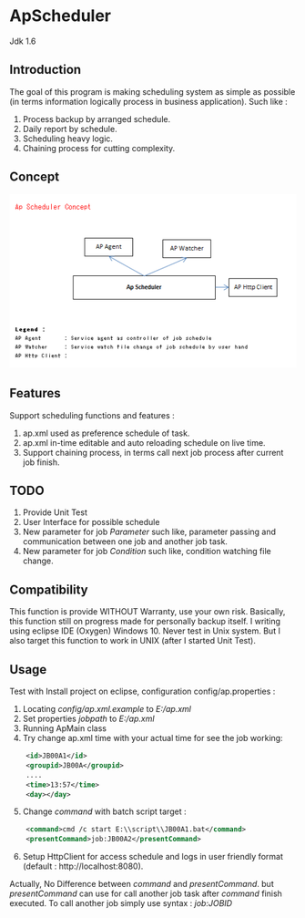 ApScheduler 
=========
Jdk 1.6

Introduction
------------
The goal of this program is making scheduling system as simple as possible (in terms information logically process in business application). Such like :
1. Process backup by arranged schedule.
2. Daily report by schedule.
3. Scheduling heavy logic.
4. Chaining process for cutting complexity.

Concept
-------
![alt text](https://raw.githubusercontent.com/aseven7/ap-scheduler/master/docs/img/concept.png "Concept flow")

Features
--------
Support scheduling functions and features :
1. ap.xml used as preference schedule of task.
2. ap.xml in-time editable and auto reloading schedule on live time.
3. Support chaining process, in terms call next job process after current job finish.

TODO
----
1. Provide Unit Test
2. User Interface for possible schedule
3. New parameter for job *Parameter* such like, parameter passing and communication between one job and another job task.
4. New parameter for job *Condition* such like, condition watching file change.

Compatibility
-------------
This function is provide WITHOUT Warranty, use your own risk. Basically, this function still on progress made for personally backup itself. I writing using eclipse IDE (Oxygen) Windows 10. Never test in Unix system. But I also target this function to work in UNIX (after I started Unit Test).

Usage
-----
Test with Install project on eclipse, configuration config/ap.properties :
1. Locating *config/ap.xml.example* to *E:/ap.xml*
2. Set properties *jobpath* to *E:/ap.xml*
3. Running ApMain class
4. Try change ap.xml time with your actual time for see the job working:
```xml
	<id>JB00A1</id>
	<groupid>JB00A</groupid>
	....
	<time>13:57</time>
	<day></day>
```
5. Change *command* with batch script target :
```xml
	<command>cmd /c start E:\\script\\JB00A1.bat</command>
	<presentCommand>job:JB00A2</presentCommand>
```
6. Setup HttpClient for access schedule and logs in user friendly format (default : http://localhost:8080).

Actually, No Difference between *command* and *presentCommand*. but *presentCommand* can use for call another job task after *command* finish executed. To call another job simply use syntax :
*job:JOBID*